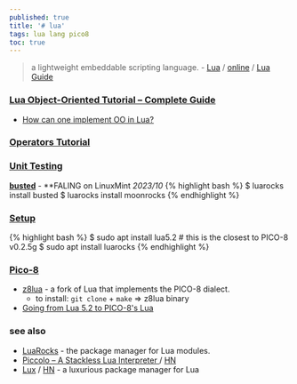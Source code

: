 ```yaml
---
published: true
title: '# lua'
tags: lua lang pico8
toc: true
---
```

>  a lightweight embeddable scripting language. - [Lua](https://www.lua.org/start.html) / [online](https://www.lua.org/cgi-bin/demo) / [Lua Guide](https://docs.otland.net/lua-guide/)


### [Lua Object-Oriented Tutorial – Complete Guide](https://gamedevacademy.org/lua-object-oriented-tutorial-complete-guide/)

- [How can one implement OO in Lua?](https://stackoverflow.com/questions/4799078/how-can-one-implement-oo-in-lua)

### [Operators Tutorial](https://lua-users.org/wiki/OperatorsTutorial)

### [Unit Testing](https://github.com/LewisJEllis/awesome-lua#testing)

[**busted**](https://lunarmodules.github.io/busted/#overview) - **FALING on LinuxMint _2023/10_
{% highlight bash %}
$ luarocks install busted
$ luarocks install moonrocks
{% endhighlight %}

### [Setup](https://www.geeksforgeeks.org/how-to-install-and-setup-lua-in-linux/)
{% highlight bash %}
$ sudo apt install lua5.2   # this is the closest to PICO-8 v0.2.5g
$ sudo apt install luarocks
{% endhighlight %}

### [Pico-8](https://www.lexaloffle.com/dl/docs/pico-8_manual.html)

- [z8lua](https://github.com/samhocevar/z8lua?tab=readme-ov-file#z8lua) - a fork of Lua that implements the PICO-8 dialect.
	- to install: `git clone` + `make` => z8lua binary
- [Going from Lua 5.2 to PICO-8's Lua ](https://gist.github.com/josefnpat/bfe4aaa5bbb44f572cd0)

### see also
- [LuaRocks](https://luarocks.org/) - the package manager for Lua modules.
- [Piccolo – A Stackless Lua Interpreter ](https://kyju.org/blog/piccolo-a-stackless-lua-interpreter/) / [HN](https://news.ycombinator.com/item?id=40239029)
- [Lux](https://mrcjkb.dev/posts/2025-04-07-lux-announcement.html) / [HN](https://news.ycombinator.com/item?id=43614285) - a luxurious package manager for Lua
